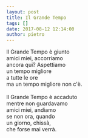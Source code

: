 ```yaml
---
layout: post
title: Il Grande Tempo
tags: []
date: 2017-08-12 12:14:00
author: pietro
---
```

Il Grande Tempo è giunto<br/>amici miei, accorriamo<br/>ancora qui? Aspettiamo<br/>un tempo migliore<br/>a tutte le ore<br/>ma un tempo migliore non c'è.<br/><br/>Il Grande Tempo è accaduto<br/>mentre non guardavamo<br/>amici miei, andiamo<br/>se non ora, quando<br/>un giorno, chissà,<br/>che forse mai verrà.

